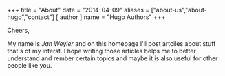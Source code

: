 +++
title = "About"
date = "2014-04-09"
aliases = ["about-us","about-hugo","contact"]
[ author ]
  name = "Hugo Authors"
+++

Cheers,

My name is *Jan Weyler* and on this homepage
I'll post artciles about stuff that's of my interst. 
I hope writing those articles helps me to better understand and rember certain topics and maybe it is also useful for other people like you.